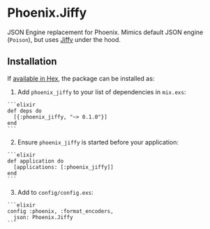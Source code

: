 # Phoenix.Jiffy

JSON Engine replacement for Phoenix. Mimics default JSON engine (`Poison`), but uses
[Jiffy](https://github.com/davisp/jiffy) under the hood.

## Installation

If [available in Hex](https://hex.pm/docs/publish), the package can be installed as:

  1. Add `phoenix_jiffy` to your list of dependencies in `mix.exs`:

    ```elixir
    def deps do
      [{:phoenix_jiffy, "~> 0.1.0"}]
    end
    ```

  2. Ensure `phoenix_jiffy` is started before your application:

    ```elixir
    def application do
      [applications: [:phoenix_jiffy]]
    end
    ```

  3. Add to `config/config.exs`:
  
    ```elixir
    config :phoenix, :format_encoders,
      json: Phoenix.Jiffy
    ```
